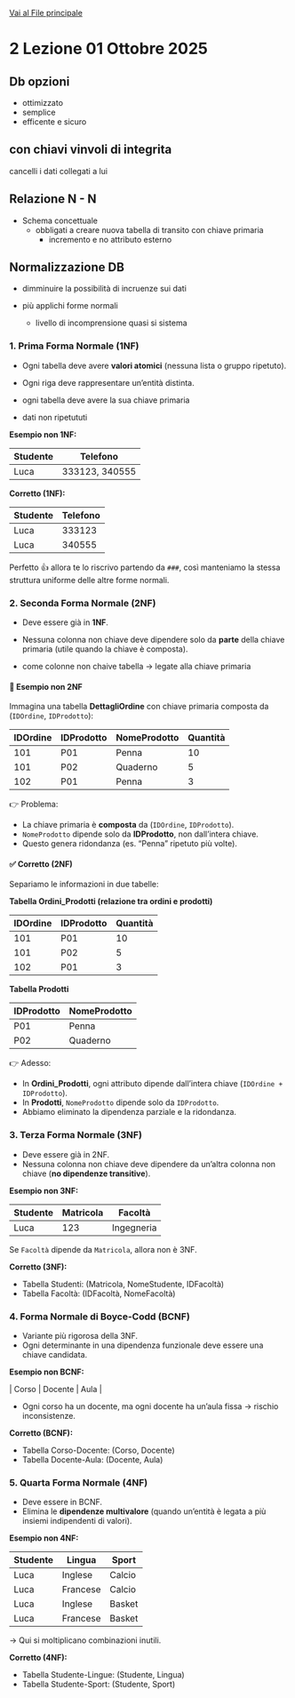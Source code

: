 [Vai al File principale](../../Readme.md)

# 2 Lezione 01 Ottobre 2025

## Db opzioni

- ottimizzato
- semplice
- efficente e sicuro

## con chiavi vinvoli di integrita

cancelli i dati collegati a lui

## Relazione N - N

- Schema concettuale
  - obbligati a creare nuova tabella di transito con chiave primaria
    - incremento e no attributo esterno

## Normalizzazione DB

- dimminuire la possibilità di incruenze sui dati

- più applichi forme normali
  - livello di incomprensione quasi si sistema

### 1. Prima Forma Normale (1NF)

- Ogni tabella deve avere **valori atomici** (nessuna lista o gruppo ripetuto).
- Ogni riga deve rappresentare un’entità distinta.

- ogni tabella deve avere la sua chiave primaria
- dati non ripetututi

**Esempio non 1NF:**

| Studente | Telefono       |
| -------- | -------------- |
| Luca     | 333123, 340555 |

**Corretto (1NF):**

| Studente | Telefono |
| -------- | -------- |
| Luca     | 333123   |
| Luca     | 340555   |

Perfetto 👍 allora te lo riscrivo partendo da `###`, così manteniamo la stessa struttura uniforme delle altre forme normali.

### 2. Seconda Forma Normale (2NF)

- Deve essere già in **1NF**.
- Nessuna colonna non chiave deve dipendere solo da **parte** della chiave primaria (utile quando la chiave è composta).

- come colonne non chaive tabella -> legate alla chiave primaria

#### 🔴 Esempio non 2NF

Immagina una tabella **DettagliOrdine** con chiave primaria composta da (`IDOrdine`, `IDProdotto`):

| IDOrdine | IDProdotto | NomeProdotto | Quantità |
| -------- | ---------- | ------------ | -------- |
| 101      | P01        | Penna        | 10       |
| 101      | P02        | Quaderno     | 5        |
| 102      | P01        | Penna        | 3        |

👉 Problema:

- La chiave primaria è **composta** da (`IDOrdine`, `IDProdotto`).
- `NomeProdotto` dipende solo da **IDProdotto**, non dall’intera chiave.
- Questo genera ridondanza (es. “Penna” ripetuto più volte).

#### ✅ Corretto (2NF)

Separiamo le informazioni in due tabelle:

**Tabella Ordini_Prodotti (relazione tra ordini e prodotti)**

| IDOrdine | IDProdotto | Quantità |
| -------- | ---------- | -------- |
| 101      | P01        | 10       |
| 101      | P02        | 5        |
| 102      | P01        | 3        |

**Tabella Prodotti**

| IDProdotto | NomeProdotto |
| ---------- | ------------ |
| P01        | Penna        |
| P02        | Quaderno     |

👉 Adesso:

- In **Ordini_Prodotti**, ogni attributo dipende dall’intera chiave (`IDOrdine + IDProdotto`).
- In **Prodotti**, `NomeProdotto` dipende solo da `IDProdotto`.
- Abbiamo eliminato la dipendenza parziale e la ridondanza.

### 3. Terza Forma Normale (3NF)

- Deve essere già in 2NF.
- Nessuna colonna non chiave deve dipendere da un’altra colonna non chiave (**no dipendenze transitive**).

**Esempio non 3NF:**

| Studente | Matricola | Facoltà    |
| -------- | --------- | ---------- |
| Luca     | 123       | Ingegneria |

Se `Facoltà` dipende da `Matricola`, allora non è 3NF.

**Corretto (3NF):**

- Tabella Studenti: (Matricola, NomeStudente, IDFacoltà)
- Tabella Facoltà: (IDFacoltà, NomeFacoltà)

### 4. Forma Normale di Boyce-Codd (BCNF)

- Variante più rigorosa della 3NF.
- Ogni determinante in una dipendenza funzionale deve essere una chiave candidata.

**Esempio non BCNF:**

| Corso | Docente | Aula |

- Ogni corso ha un docente, ma ogni docente ha un’aula fissa → rischio inconsistenze.

**Corretto (BCNF):**

- Tabella Corso-Docente: (Corso, Docente)
- Tabella Docente-Aula: (Docente, Aula)

### 5. Quarta Forma Normale (4NF)

- Deve essere in BCNF.
- Elimina le **dipendenze multivalore** (quando un’entità è legata a più insiemi indipendenti di valori).

**Esempio non 4NF:**

| Studente | Lingua   | Sport  |
| -------- | -------- | ------ |
| Luca     | Inglese  | Calcio |
| Luca     | Francese | Calcio |
| Luca     | Inglese  | Basket |
| Luca     | Francese | Basket |

→ Qui si moltiplicano combinazioni inutili.

**Corretto (4NF):**

- Tabella Studente-Lingue: (Studente, Lingua)
- Tabella Studente-Sport: (Studente, Sport)
